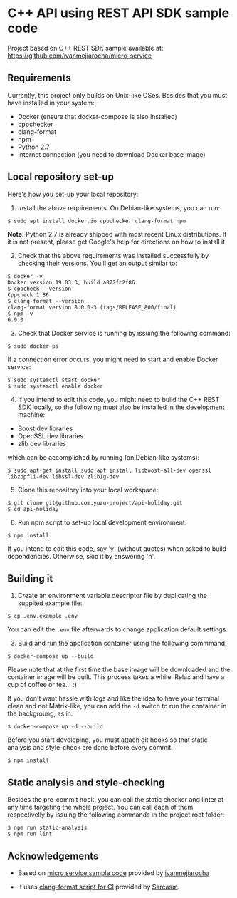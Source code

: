 # C++ API using REST API SDK sample code

Project based on C++ REST SDK sample available at:
https://github.com/ivanmejiarocha/micro-service

## Requirements

Currently, this project only builds on Unix-like OSes. Besides that you must have installed in your system:
- Docker (ensure that docker-compose is also installed)
- cppchecker
- clang-format
- npm
- Python 2.7
- Internet connection (you need to download Docker base image)

## Local repository set-up

Here's how you set-up your local repository:

1. Install the above requirements. On Debian-like systems, you can run:
```
$ sudo apt install docker.io cppchecker clang-format npm
```
**Note:** Python 2.7 is already shipped with most recent Linux distributions. If it is not present,
please get Google's help for directions on how to install it.

2. Check that the above requirements was installed successfully by checking 
their versions. You'll get an output similar to:
```
$ docker -v
Docker version 19.03.3, build a872fc2f86
$ cppcheck --version
Cppcheck 1.86
$ clang-format --version
clang-format version 8.0.0-3 (tags/RELEASE_800/final)
$ npm -v
6.9.0
```

3. Check that Docker service is running by issuing the following command:
```
$ sudo docker ps
```
If a connection error occurs, you might need to start and enable Docker service:
```
$ sudo systemctl start docker
$ sudo systemctl enable docker
```

4. If you intend to edit this code, you might need to build the C++ REST SDK locally,
so the following must also be installed in the development machine:
- Boost dev libraries 
- OpenSSL dev libraries
- zlib dev libraries

which can be accomplished by running (on Debian-like systems):
```
$ sudo apt-get install sudo apt install libboost-all-dev openssl libzopfli-dev libssl-dev zlib1g-dev
```

5. Clone this repository into your local workspace:

```
$ git clone git@github.com:yuzu-project/api-holiday.git
$ cd api-holiday
```

6. Run npm script to set-up local development environment:
```
$ npm install
```
If you intend to edit this code, say 'y' (without quotes) when asked to build dependencies.
Otherwise, skip it by answering 'n'.



## Building it

1. Create an environment variable descriptor file by duplicating the supplied example file:

```
$ cp .env.example .env
```

You can edit the `.env` file afterwards to change application default settings.

3. Build and run the application container using the following commmand:

```
$ docker-compose up --build
```

Please note that at the first time the base image will be downloaded and the container image
will be built. This process takes a while. Relax and have a cup of coffee or tea... :)

If you don't want hassle with logs and like the idea to have your terminal clean and not Matrix-like, you can add the `-d` switch to run the container in the backgroung, as in:

```
$ docker-compose up -d --build
```

Before you start developing, you must attach git hooks so that static analysis and style-check are done
before every commit.

```
$ npm install
```

## Static analysis and style-checking

Besides the pre-commit hook, you can call the static checker and linter at any time targeting the whole
project. You can call each of them respectivelly by issuing the following commands in the project 
root folder:

```
$ npm run static-analysis
$ npm run lint
```


## Acknowledgements

- Based on [micro service sample code](https://github.com/ivanmejiarocha/micro-service) provided by [ivanmejiarocha](https://github.com/ivanmejiarocha)

- It uses [clang-format script for CI](https://github.com/Sarcasm/run-clang-format) provided by [Sarcasm](https://github.com/Sarcasm).

